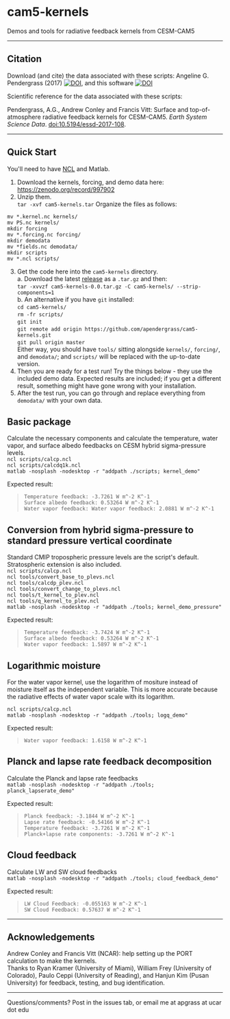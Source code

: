 # cam5-kernels
Demos and tools for radiative feedback kernels from CESM-CAM5 

----

## Citation
Download (and cite) the data associated with these scripts:
Angeline G. Pendergrass (2017) [![DOI](https://zenodo.org/badge/DOI/10.5065/D6F47MT6.svg)](https://zenodo.org/record/997902), and 
this software [![DOI](https://zenodo.org/badge/95038532.svg)](https://zenodo.org/badge/latestdoi/95038532)

Scientific reference for the data associated with these scripts: 

Pendergrass, A.G., Andrew Conley and Francis Vitt: Surface and top-of-atmosphere radiative feedback kernels for CESM-CAM5. <i>Earth System Science Data</i>. <a href="https://doi.org/10.5194/essd-2017-108">doi:10.5194/essd-2017-108</a>.


---- 

## Quick Start
You'll need to have [NCL](https://www.ncl.ucar.edu/) and Matlab.
1. Download the kernels, forcing, and demo data here: https://zenodo.org/record/997902 
2. Unzip them.  
`tar -xvf cam5-kernels.tar`  Organize the files as follows: 
```mkdir kernels
mv *.kernel.nc kernels/
mv PS.nc kernels/
mkdir forcing
mv *.forcing.nc forcing/
mkdir demodata
mv *fields.nc demodata/
mkdir scripts
mv *.ncl scripts/
```
3. Get the code here into the `cam5-kernels` directory.   
  a. Download the latest [release](https://github.com/apendergrass/cam5-kernels/releases) as a `.tar.gz` and then:  
`tar -xvvzf cam5-kernels-0.0.tar.gz -C cam5-kernels/ --strip-components=1`  
  b. An alternative if you have `git` installed:  
`cd cam5-kernels/`  
`rm -fr scripts/`  
`git init`  
`git remote add origin https://github.com/apendergrass/cam5-kernels.git`  
`git pull origin master`  
Either way, you should have `tools/` sitting alongside `kernels/`, `forcing/`, and `demodata/`; and `scripts/` will be replaced with the up-to-date version.  
4. Then you are ready for a test run! Try the things below - they use the included demo data. Expected results are included; if you get a different result, something might have gone wrong with your installation.
5. After the test run, you can go through and replace everything from `demodata/` with your own data.


## Basic package
Calculate the necessary components and calculate the temperature, water vapor, and surface albedo feedbacks on CESM hybrid sigma-pressure levels.  
`ncl scripts/calcp.ncl`  
`ncl scripts/calcdq1k.ncl`  
`matlab -nosplash -nodesktop -r "addpath ./scripts; kernel_demo"`  

Expected result:  
> `Temperature feedback: -3.7261 W m^-2 K^-1  `  
> `Surface albedo feedback: 0.53264 W m^-2 K^-1  `  
> `Water vapor feedback: Water vapor feedback: 2.0881 W m^-2 K^-1  `  


## Conversion from hybrid sigma-pressure to standard pressure vertical coordinate
Standard CMIP tropospheric pressure levels are the script's default. Stratospheric extension is also included.   
`ncl scripts/calcp.ncl`  
`ncl tools/convert_base_to_plevs.ncl`  
`ncl tools/calcdp_plev.ncl`  
`ncl tools/convert_change_to_plevs.ncl`  
`ncl tools/t_kernel_to_plev.ncl`  
`ncl tools/q_kernel_to_plev.ncl`  
`matlab -nosplash -nodesktop -r "addpath ./tools; kernel_demo_pressure"`  

Expected result:  
> `Temperature feedback: -3.7424 W m^-2 K^-1`  
> `Surface albedo feedback: 0.53264 W m^-2 K^-1`  
> `Water vapor feedback: 1.5897 W m^-2 K^-1`  

## Logarithmic moisture 
For the water vapor kernel, use the logarithm of mositure instead of moisture itself as the independent variable. This is more accurate because the radiative effects of water vapor scale with its logarithm.   

`ncl scripts/calcp.ncl`  
`matlab -nosplash -nodesktop -r "addpath ./tools; logq_demo"`

Expected result:  
>`Water vapor feedback: 1.6158 W m^-2 K^-1`  

## Planck and lapse rate feedback decomposition
Calculate the Planck and lapse rate feedbacks   
`matlab -nosplash -nodesktop -r "addpath ./tools; planck_lapserate_demo"`  

Expected result:    
>`Planck feedback: -3.1844 W m^-2 K^-1`  
>`Lapse rate feedback: -0.54166 W m^-2 K^-1`  
>`Temperature feedback: -3.7261 W m^-2 K^-1`  
>`Planck+lapse rate components: -3.7261 W m^-2 K^-1`  

## Cloud feedback 
Calculate LW and SW cloud feedbacks  
`matlab -nosplash -nodesktop -r "addpath ./tools; cloud_feedback_demo"` 

Expected result:  
> `LW Cloud Feedback: -0.055163 W m^-2 K^-1`  
> `SW Cloud Feedback: 0.57637 W m^-2 K^-1`  

---

## Acknowledgements  
Andrew Conley and Francis Vitt (NCAR): help setting up the PORT calculation to make the kernels.  
Thanks to Ryan Kramer (University of Miami), William Frey (University of Colorado), Paulo Ceppi (University of Reading), and Hanjun Kim (Pusan University) for feedback, testing, and bug identification. 

-----

Questions/comments? Post in the issues tab, or email me at apgrass at ucar dot edu


